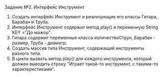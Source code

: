 Задание №2. Интерфейс Инструмент

1. Создать интерфейс Инструмент и реализующие его классы Гитара, Барабан и Труба.
2. Интерфейс Инструмент содержит метод play() и переменную String KEY ="До мажор".
3. Гитара содержит переменные класса количествоСтрун,  Барабан - размер, Труба - диаметр.
4. Создать массив типа Инструмент, содержащий инструменты разного типа.
5. В цикле вызвать метод play() для каждого инструмента, который должен выводить строку "Играет такой-то инструмент, 
   с такими-то характеристиками".
